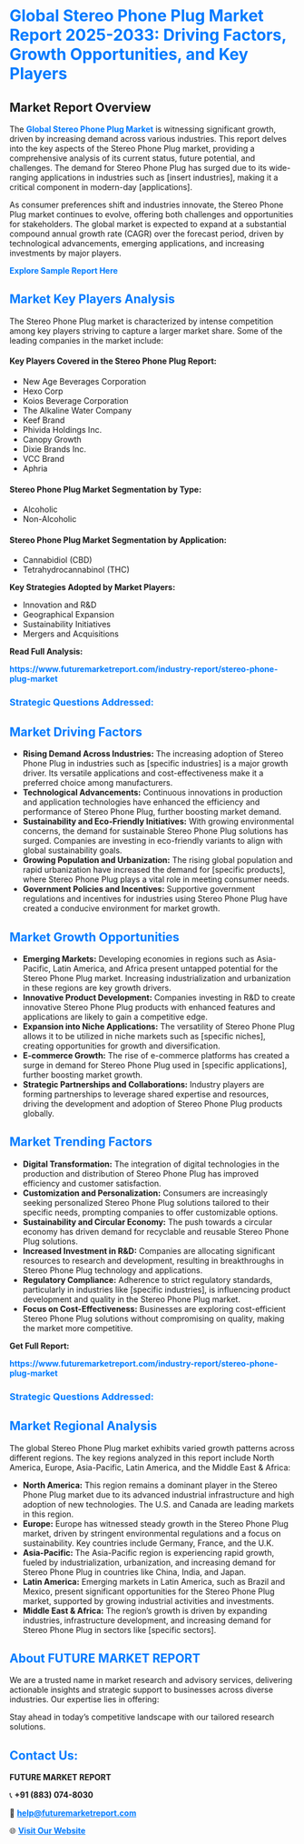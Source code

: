 <h1 style="color: #007BFF;">Global Stereo Phone Plug Market Report 2025-2033: Driving Factors, Growth Opportunities, and Key Players</h1>

<section id="overview">
<h2>Market Report Overview</h2>
<p>The <a href="https://www.futuremarketreport.com/industry-report/stereo-phone-plug-market" style="color: #007BFF; text-decoration: none;"><strong>Global Stereo Phone Plug Market</strong></a> is witnessing significant growth, driven by increasing demand across various industries. This report delves into the key aspects of the Stereo Phone Plug market, providing a comprehensive analysis of its current status, future potential, and challenges. The demand for Stereo Phone Plug has surged due to its wide-ranging applications in industries such as [insert industries], making it a critical component in modern-day [applications].</p>
<p>As consumer preferences shift and industries innovate, the Stereo Phone Plug market continues to evolve, offering both challenges and opportunities for stakeholders. The global market is expected to expand at a substantial compound annual growth rate (CAGR) over the forecast period, driven by technological advancements, emerging applications, and increasing investments by major players.</p>
</section>

<section id="overview">
<p><a href="https://www.futuremarketreport.com/request-sample/reportId=75447" style="color: #007BFF; text-decoration: none;"><strong>Explore Sample Report Here</strong></a></p>
</section>

<section id="key-players">
<h2 style="color: #007BFF;">Market Key Players Analysis</h2>
<p>The Stereo Phone Plug market is characterized by intense competition among key players striving to capture a larger market share. Some of the leading companies in the market include:</p>
<h4>Key Players Covered in the Stereo Phone Plug Report:</h4>
<ul><li>New Age Beverages Corporation</li><li>Hexo Corp</li><li>Koios Beverage Corporation</li><li>The Alkaline Water Company</li><li>Keef Brand</li><li>Phivida Holdings Inc.</li><li>Canopy Growth</li><li>Dixie Brands Inc.</li><li>VCC Brand</li><li>Aphria</li></ul>
<h4>Stereo Phone Plug Market Segmentation by Type:</h4>
<ul><li>Alcoholic</li><li>Non-Alcoholic</li></ul>

<h4>Stereo Phone Plug Market Segmentation by Application:</h4>
<ul><li>Cannabidiol (CBD)</li><li>Tetrahydrocannabinol (THC)</li></ul>
<p><strong>Key Strategies Adopted by Market Players:</strong></p>
<ul>
<li>Innovation and R&D</li>
<li>Geographical Expansion</li>
<li>Sustainability Initiatives</li>
<li>Mergers and Acquisitions</li>
</ul>
</section>

<section>
<p><strong>Read Full Analysis: </strong></p><a href="https://www.futuremarketreport.com/industry-report/stereo-phone-plug-market" style="color: #007BFF; text-decoration: none;"><strong>https://www.futuremarketreport.com/industry-report/stereo-phone-plug-market</strong></a>
<h3 style="color: #007BFF;">Strategic Questions Addressed:</h3>
</section>

<section id="driving-factors">
<h2 style="color: #007BFF;">Market Driving Factors</h2>
<ul>
<li><strong>Rising Demand Across Industries:</strong> The increasing adoption of Stereo Phone Plug in industries such as [specific industries] is a major growth driver. Its versatile applications and cost-effectiveness make it a preferred choice among manufacturers.</li>
<li><strong>Technological Advancements:</strong> Continuous innovations in production and application technologies have enhanced the efficiency and performance of Stereo Phone Plug, further boosting market demand.</li>
<li><strong>Sustainability and Eco-Friendly Initiatives:</strong> With growing environmental concerns, the demand for sustainable Stereo Phone Plug solutions has surged. Companies are investing in eco-friendly variants to align with global sustainability goals.</li>
<li><strong>Growing Population and Urbanization:</strong> The rising global population and rapid urbanization have increased the demand for [specific products], where Stereo Phone Plug plays a vital role in meeting consumer needs.</li>
<li><strong>Government Policies and Incentives:</strong> Supportive government regulations and incentives for industries using Stereo Phone Plug have created a conducive environment for market growth.</li>
</ul>
</section>

<section id="growth-opportunities">
<h2 style="color: #007BFF;">Market Growth Opportunities</h2>
<ul>
<li><strong>Emerging Markets:</strong> Developing economies in regions such as Asia-Pacific, Latin America, and Africa present untapped potential for the Stereo Phone Plug market. Increasing industrialization and urbanization in these regions are key growth drivers.</li>
<li><strong>Innovative Product Development:</strong> Companies investing in R&D to create innovative Stereo Phone Plug products with enhanced features and applications are likely to gain a competitive edge.</li>
<li><strong>Expansion into Niche Applications:</strong> The versatility of Stereo Phone Plug allows it to be utilized in niche markets such as [specific niches], creating opportunities for growth and diversification.</li>
<li><strong>E-commerce Growth:</strong> The rise of e-commerce platforms has created a surge in demand for Stereo Phone Plug used in [specific applications], further boosting market growth.</li>
<li><strong>Strategic Partnerships and Collaborations:</strong> Industry players are forming partnerships to leverage shared expertise and resources, driving the development and adoption of Stereo Phone Plug products globally.</li>
</ul>
</section>

<section id="trending-factors">
<h2 style="color: #007BFF;">Market Trending Factors</h2>
<ul>
<li><strong>Digital Transformation:</strong> The integration of digital technologies in the production and distribution of Stereo Phone Plug has improved efficiency and customer satisfaction.</li>
<li><strong>Customization and Personalization:</strong> Consumers are increasingly seeking personalized Stereo Phone Plug solutions tailored to their specific needs, prompting companies to offer customizable options.</li>
<li><strong>Sustainability and Circular Economy:</strong> The push towards a circular economy has driven demand for recyclable and reusable Stereo Phone Plug solutions.</li>
<li><strong>Increased Investment in R&D:</strong> Companies are allocating significant resources to research and development, resulting in breakthroughs in Stereo Phone Plug technology and applications.</li>
<li><strong>Regulatory Compliance:</strong> Adherence to strict regulatory standards, particularly in industries like [specific industries], is influencing product development and quality in the Stereo Phone Plug market.</li>
<li><strong>Focus on Cost-Effectiveness:</strong> Businesses are exploring cost-efficient Stereo Phone Plug solutions without compromising on quality, making the market more competitive.</li>
</ul>
</section>

<section>
<p><strong>Get Full Report: </strong></p><a href="https://www.futuremarketreport.com/industry-report/stereo-phone-plug-market" style="color: #007BFF; text-decoration: none;"><strong>https://www.futuremarketreport.com/industry-report/stereo-phone-plug-market</strong></a>
<h3 style="color: #007BFF;">Strategic Questions Addressed:</h3>
</section>


<section id="regional-analysis">
<h2 style="color: #007BFF;">Market Regional Analysis</h2>
<p>The global Stereo Phone Plug market exhibits varied growth patterns across different regions. The key regions analyzed in this report include North America, Europe, Asia-Pacific, Latin America, and the Middle East & Africa:</p>
<ul>
<li><strong>North America:</strong> This region remains a dominant player in the Stereo Phone Plug market due to its advanced industrial infrastructure and high adoption of new technologies. The U.S. and Canada are leading markets in this region.</li>
<li><strong>Europe:</strong> Europe has witnessed steady growth in the Stereo Phone Plug market, driven by stringent environmental regulations and a focus on sustainability. Key countries include Germany, France, and the U.K.</li>
<li><strong>Asia-Pacific:</strong> The Asia-Pacific region is experiencing rapid growth, fueled by industrialization, urbanization, and increasing demand for Stereo Phone Plug in countries like China, India, and Japan.</li>
<li><strong>Latin America:</strong> Emerging markets in Latin America, such as Brazil and Mexico, present significant opportunities for the Stereo Phone Plug market, supported by growing industrial activities and investments.</li>
<li><strong>Middle East & Africa:</strong> The region’s growth is driven by expanding industries, infrastructure development, and increasing demand for Stereo Phone Plug in sectors like [specific sectors].</li>
</ul>
</section>

<footer>
<h2 style="color: #007BFF;">About FUTURE MARKET REPORT</h2>
<p>We are a trusted name in market research and advisory services, delivering actionable insights and strategic support to businesses across diverse industries. Our expertise lies in offering:</p>

<p>Stay ahead in today’s competitive landscape with our tailored research solutions.</p>

<h2 style="color: #007BFF;">Contact Us:</h2>
<p><strong>FUTURE MARKET REPORT</strong></p>
<p>📞 <strong>+91 (883) 074-8030</strong></p>
<p>📧 <strong><a href="mailto:help@futuremarketreport.com" style="color: #007BFF;">help@futuremarketreport.com</a></strong></p>
<p>🌐 <strong><a href="https://www.futuremarketreport.com/" style="color: #007BFF;">Visit Our Website</a></strong></p>
</footer>